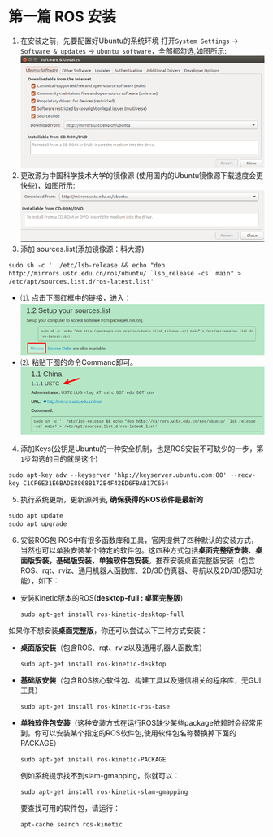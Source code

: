 # 第一篇   ROS 安装

1. 在安装之前，先要配置好Ubuntu的系统环境
打开`System Settings` -> `Software & updates` -> `ubuntu software`，全部都勾选,如图所示:
![1.0](picture/1-0.png)
2. 更改源为中国科学技术大学的镜像源  (使用国内的Ubuntu镜像源下载速度会更快些)，如图所示:
![1.1](picture/1-1.png)
3. 添加 sources.list(添加镜像源：科大源)
```
sudo sh -c '. /etc/lsb-release && echo "deb http://mirrors.ustc.edu.cn/ros/ubuntu/ `lsb_release -cs` main" > /etc/apt/sources.list.d/ros-latest.list'
```
 * ⑴. 点击下图红框中的链接，进入： 
![1.2](picture/1-2.png)
 * ⑵. 粘贴下图的命令Command即可。
![1.3](picture/1-3.png)
4. 添加Keys(公钥是Ubuntu的一种安全机制，也是ROS安装不可缺少的一步，第`1`步勾选的目的就是这个)
```
sudo apt-key adv --keyserver 'hkp://keyserver.ubuntu.com:80' --recv-key C1CF6E31E6BADE8868B172B4F42ED6FBAB17C654
```
5. 执行系统更新，更新源列表,  **确保获得的ROS软件是最新的**
```
sudo apt update 
sudo apt upgrade 
```
6. 安装ROS包
ROS中有很多函数库和工具，官网提供了四种默认的安装方式，当然也可以单独安装某个特定的软件包。这四种方式包括**桌面完整版安装、桌面版安装，基础版安装、单独软件包安装**。推荐安装桌面完整版安装（包含ROS、rqt、rviz、通用机器人函数库、2D/3D仿真器、导航以及2D/3D感知功能），如下：
* 安装Kinetic版本的ROS(**desktop-full : 桌面完整版**)
  ```
  sudo apt-get install ros-kinetic-desktop-full 
  ```
如果你不想安装**桌面完整版**，你还可以尝试以下三种方式安装：
- **桌面版安装**（包含ROS、rqt、rviz以及通用机器人函数库）
  ```
  sudo apt-get install ros-kinetic-desktop
  ```
- **基础版安装**（包含ROS核心软件包、构建工具以及通信相关的程序库，无GUI工具）
  ```
  sudo apt-get install ros-kinetic-ros-base
  ```
- **单独软件包安装**（这种安装方式在运行ROS缺少某些package依赖时会经常用到。你可以安装某个指定的ROS软件包,使用软件包名称替换掉下面的PACKAGE）
  ``` 
  sudo apt-get install ros-kinetic-PACKAGE 
  ```
    例如系统提示找不到slam-gmapping，你就可以：
  ```
  sudo apt-get install ros-kinetic-slam-gmapping
  ```
  要查找可用的软件包，请运行：
  ```
  apt-cache search ros-kinetic
  ```

